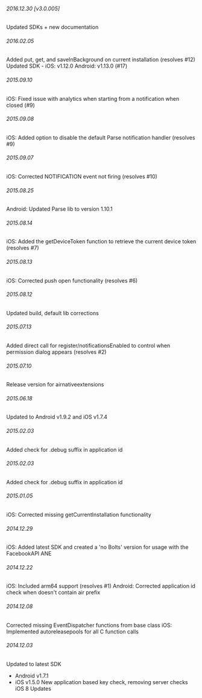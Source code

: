 

###### 2016.12.30 [v3.0.005]

Updated SDKs + new documentation


###### 2016.02.05

Added put, get, and saveInBackground on current installation (resolves #12)
Updated SDK - iOS: v1.12.0 Android: v1.13.0 (#17)


###### 2015.09.10

iOS: Fixed issue with analytics when starting from a notification when closed (#9)


###### 2015.09.08

iOS: Added option to disable the default Parse notification handler (resolves #9)


###### 2015.09.07

iOS: Corrected NOTIFICATION event not firing (resolves #10)


###### 2015.08.25

Android: Updated Parse lib to version 1.10.1


###### 2015.08.14

iOS: Added the getDeviceToken function to retrieve the current device token (resolves #7)


###### 2015.08.13

iOS: Corrected push open functionality (resolves #6)


###### 2015.08.12

Updated build, default lib corrections


###### 2015.07.13

Added direct call for register/notificationsEnabled to control when permission dialog appears 
(resolves #2)


###### 2015.07.10

Release version for airnativeextensions


###### 2015.06.18

Updated to Android v1.9.2 and iOS v1.7.4


###### 2015.02.03

Added check for .debug suffix in application id


###### 2015.02.03

Added check for .debug suffix in application id


###### 2015.01.05

iOS: Corrected missing getCurrentInstallation functionality


###### 2014.12.29

iOS: Added latest SDK and created a 'no Bolts' version for usage with the FacebookAPI ANE


###### 2014.12.22

iOS: Included arm64 support (resolves #1) 
Android: Corrected application id check when doesn't contain air prefix


###### 2014.12.08

Corrected missing EventDispatcher functions from base class
iOS: Implemented autoreleasepools for all C function calls


###### 2014.12.03

Updated to latest SDK
- Android v1.7.1
- iOS v1.5.0 
New application based key check, removing server checks
iOS 8 Updates
